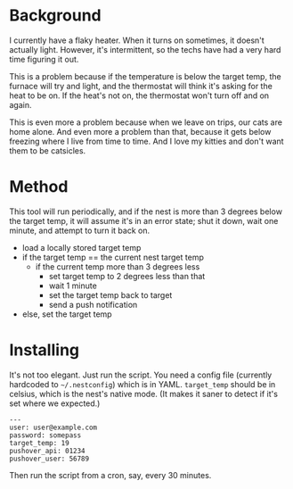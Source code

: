# Background

I currently have a flaky heater. When it turns on sometimes, it doesn't actually light.
However, it's intermittent, so the techs have had a very hard time figuring it out.

This is a problem because if the temperature is below the target temp, the furnace
will try and light, and the thermostat will think it's asking for the heat to be on.
If the heat's not on, the thermostat won't turn off and on again.

This is even more a problem because when we leave on trips, our cats are home
alone. And even more a problem than that, because it gets below freezing
where I live from time to time. And I love my kitties and don't want them
to be catsicles.

# Method

This tool will run periodically, and if the nest is more than 3 degrees below
the target temp, it will assume it's in an error state; shut it down, wait one
minute, and attempt to turn it back on.

* load a locally stored target temp
* if the target temp == the current nest target temp
    * if the current temp more than 3 degrees less
        * set target temp to 2 degrees less than that
        * wait 1 minute
        * set the target temp back to target
        * send a push notification
* else, set the target temp

# Installing

It's not too elegant. Just run the script.
You need a config file (currently hardcoded to `~/.nestconfig`) which is
in YAML. `target_temp` should be in celsius, which is the nest's native
mode. (It makes it saner to detect if it's set where we expected.)

```
---
user: user@example.com
password: somepass
target_temp: 19
pushover_api: 01234
pushover_user: 56789
```

Then run the script from a cron, say, every 30 minutes.
